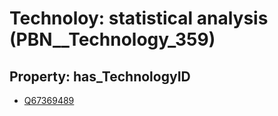 # Technoloy: __statistical analysis__ (PBN__Technology_359)

## Property: has_TechnologyID

* [Q67369489](Q67369489)

